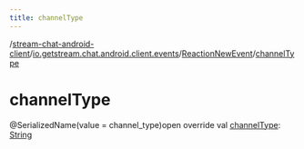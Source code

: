 ```yaml
---
title: channelType
---
```

/[stream-chat-android-client](../../index.md)/[io.getstream.chat.android.client.events](../index.md)/[ReactionNewEvent](index.md)/[channelType](channelType.md)  
  
  
  
# channelType  
@SerializedName(value = channel_type)open override val [channelType](channelType.md): [String](https://kotlinlang.org/api/latest/jvm/stdlib/kotlin/-string/index.html)
